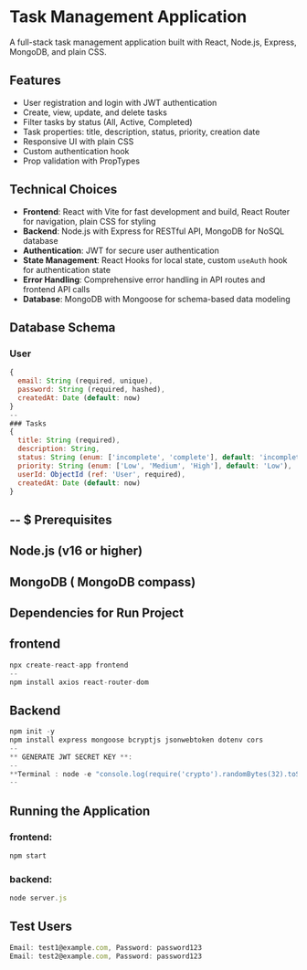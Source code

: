 # Task Management Application

A full-stack task management application built with React, Node.js, Express, MongoDB, and plain CSS.

## Features
- User registration and login with JWT authentication
- Create, view, update, and delete tasks
- Filter tasks by status (All, Active, Completed)
- Task properties: title, description, status, priority, creation date
- Responsive UI with plain CSS
- Custom authentication hook
- Prop validation with PropTypes

## Technical Choices
- **Frontend**: React with Vite for fast development and build, React Router for navigation, plain CSS for styling
- **Backend**: Node.js with Express for RESTful API, MongoDB for NoSQL database
- **Authentication**: JWT for secure user authentication
- **State Management**: React Hooks for local state, custom `useAuth` hook for authentication state
- **Error Handling**: Comprehensive error handling in API routes and frontend API calls
- **Database**: MongoDB with Mongoose for schema-based data modeling

## Database Schema
### User
```javascript
{
  email: String (required, unique),
  password: String (required, hashed),
  createdAt: Date (default: now)
}
--
### Tasks
{
  title: String (required),
  description: String,
  status: String (enum: ['incomplete', 'complete'], default: 'incomplete'),
  priority: String (enum: ['Low', 'Medium', 'High'], default: 'Low'),
  userId: ObjectId (ref: 'User', required),
  createdAt: Date (default: now)
}
```
--
$ Prerequisites
--
**Node.js (v16 or higher)**
--
**MongoDB ( MongoDB compass)**
--
## Dependencies for Run Project
## frontend
```javascript
npx create-react-app frontend
--
npm install axios react-router-dom
```
## Backend
```javascript
npm init -y
npm install express mongoose bcryptjs jsonwebtoken dotenv cors
--
** GENERATE JWT SECRET KEY **:
--
**Terminal : node -e "console.log(require('crypto').randomBytes(32).toString('hex'))"**
--
```
## Running the Application
### frontend:
```javascript
npm start
```
### backend: 
```javascript
node server.js
```
## Test Users
```javascript
Email: test1@example.com, Password: password123
Email: test2@example.com, Password: password123
```


